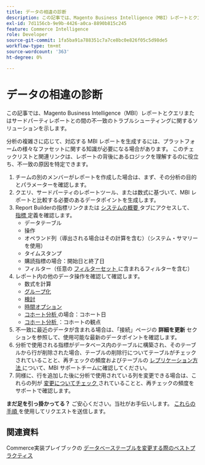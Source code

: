 ```yaml
---
title: データの相違の診断
description: この記事では、Magento Business Intelligence（MBI）レポートとクエリまたはサードパーティレポートとの間の不一致のトラブルシューティングに関するソリューションを示します。
exl-id: 7d1156cb-9e9b-4426-a0ca-8890b815c245
feature: Commerce Intelligence
role: Developer
source-git-commit: 1fa5ba91a788351c7a7ce8bc0e826f05c5d98de5
workflow-type: tm+mt
source-wordcount: '363'
ht-degree: 0%

---
```


# データの相違の診断

この記事では、Magento Business Intelligence（MBI）レポートとクエリまたはサードパーティレポートとの間の不一致のトラブルシューティングに関するソリューションを示します。

分析の複雑さに応じて、対応する MBI レポートを生成するには、プラットフォームの様々なファセットに関する知識が必要になる場合があります。 このチェックリストと関連リンクは、レポートの背後にあるロジックを理解するのに役立ち、不一致の原因を特定できます。

1. チームの別のメンバーがレポートを作成した場合は、まず、その分析の目的とパラメーターを確認します。
1. クエリ、サードパーティのレポートツール、または数式に基づいて、MBI レポートと比較する必要のあるデータポイントを生成します。
1. Report Builderの指標リンクまたは [ システムの概要 ](https://experienceleague.adobe.com/docs/commerce-business-intelligence/mbi/build/reports/ess-manage-data-metrics.html?lang=ja) タブにアクセスして、[ 指標 ](https://support.magento.com/hc/en-us/articles/360016730971-Understand-View-definitions-of-metrics-filters-columns-and-column-references-in-the-System-Summary) 定義を確認します。
   * データテーブル
   * 操作
   * オペランド列（導出される場合はその計算を含む）（システム・サマリーを使用）
   * タイムスタンプ
   * 購読指標の場合：開始日と終了日
   * フィルター（任意の [ フィルターセット ](https://experienceleague.adobe.com/docs/commerce-business-intelligence/mbi/build/reports/ess-manage-data-filters.html?lang=ja) に含まれるフィルターを含む）
1. レポート内の他のデータ操作を確認して確認します。
   * 数式を計算
   * [ グループ化 ](https://experienceleague.adobe.com/docs/commerce-business-intelligence/mbi/tutorials/using-visual-report-builder.html?lang=ja#groupby)
   * [ 検討 ](https://experienceleague.adobe.com/docs/commerce-business-intelligence/mbi/tutorials/using-visual-report-builder.html?lang=ja)
   * [ 時間オプション ](https://experienceleague.adobe.com/docs/commerce-business-intelligence/mbi/tutorials/using-visual-report-builder.html?lang=ja)
   * [ コホート分析 ](https://support.magento.com/hc/en-us/articles/360016504632-Create-cohort-analysis) の場合：コホート日
   * [ コホート分析 ](https://support.magento.com/hc/en-us/articles/360016504632-Create-cohort-analysis)：コホートの観点
1. 不一致に最近のデータが含まれる場合は、「接続」ページの **詳細を更新** セクションを参照して、使用可能な最新のデータポイントを確認します。
1. 分析で使用される指標がデータベース内のテーブルに構築され、そのテーブルから行が削除された場合、テーブルの削除行についてテーブルがチェックされていることと、再チェックの頻度およびテーブルの [ レプリケーション方法 ](https://experienceleague.adobe.com/docs/commerce-business-intelligence/mbi/best-practices/data/opt-db-analysis.html?lang=ja) について、MBI サポートチームに確認してください。
1. 同様に、行を追加した後に分析で使用されている列を変更できる場合は、これらの列が [ 変更についてチェック ](https://experienceleague.adobe.com/docs/commerce-business-intelligence/mbi/analyze/warehouse-manager/cfg-data-rechecks.html?lang=ja) されていることと、再チェックの頻度をサポートで確認します。

**まだ足を引っ掛かってる？** ご安心ください。当社がお手伝いします。 [ これらの手順 ](/help/troubleshooting/miscellaneous/mbi-data-discrepancies.md) を使用してリクエストを送信します。

## 関連資料

Commerce実装プレイブックの [ データベーステーブルを変更する際のベストプラクティス ](https://experienceleague.adobe.com/ja/docs/commerce-operations/implementation-playbook/best-practices/development/modifying-core-and-third-party-tables#why-adobe-recommends-avoiding-modifications)
